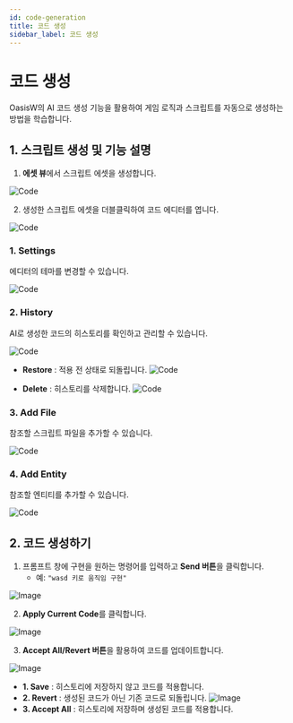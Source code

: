 ```yaml
---
id: code-generation
title: 코드 생성
sidebar_label: 코드 생성
---
```


# 코드 생성

OasisW의 AI 코드 생성 기능을 활용하여 게임 로직과 스크립트를 자동으로 생성하는 방법을 학습합니다.

## 1. 스크립트 생성 및 기능 설명

1. **에셋 뷰**에서 스크립트 에셋을 생성합니다.

![Code](/img/usage-guide/13_1.png)

2. 생성한 스크립트 에셋을 더블클릭하여 코드 에디터를 엽니다.

![Code](/img/usage-guide/13_2.png)

### 1. Settings

에디터의 테마를 변경할 수 있습니다.

![Code](/img/usage-guide/13_12.png)

### 2. History

AI로 생성한 코드의 히스토리를 확인하고 관리할 수 있습니다.

![Code](/img/usage-guide/13_3.png)

* **Restore** : 적용 전 상태로 되돌립니다.
![Code](/img/usage-guide/13_10.png)

* **Delete** : 히스토리를 삭제합니다.
![Code](/img/usage-guide/13_4.png)

### 3. Add File

참조할 스크립트 파일을 추가할 수 있습니다.

![Code](/img/usage-guide/13_5.png)

### 4. Add Entity

참조할 엔티티를 추가할 수 있습니다.

![Code](/img/usage-guide/13_6.png)

## 2. 코드 생성하기

1. 프롬프트 창에 구현을 원하는 명령어를 입력하고 **Send 버튼**을 클릭합니다.  
   - 예: `"wasd 키로 움직임 구현"`  

![Image](/img/usage-guide/13_7.png)

2. **Apply Current Code**를 클릭합니다.

![Image](/img/usage-guide/13_8.png)

3. **Accept All/Revert 버튼**을 활용하여 코드를 업데이트합니다.

![Image](/img/usage-guide/13_9.png)

* **1. Save** : 히스토리에 저장하지 않고 코드를 적용합니다.
* **2. Revert** : 생성된 코드가 아닌 기존 코드로 되돌립니다.
![Image](/img/usage-guide/13_11.png)
* **3. Accept All** : 히스토리에 저장하며 생성된 코드를 적용합니다.
